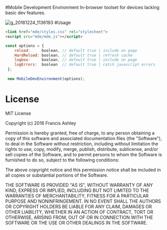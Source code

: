 #Mobile Development Environment
In-browser toolset for devices lacking basic dev features.

![g_20161224_1136193](https://cloud.githubusercontent.com/assets/12685308/21466968/70e23916-c9d3-11e6-96b4-1f82b9291f35.gif)
#Usage
```html
<link href="mde/styles.css" rel="stylesheet">
<script src="mde/mde.js"></script>
```
```javascript
const options = {
    reload:     boolean, // default true | include on page
    HardReload: boolean, // default true | refresh cache
    logbox:     boolean, // default true | include on page
    logErrors:  boolean  // default true | catch javascript errors
 };
 
 new MobileDevEnvironment(options);
 ```

# License

MIT License

Copyright (c) 2016 Francis Ashley

Permission is hereby granted, free of charge, to any person obtaining a copy
of this software and associated documentation files (the "Software"), to deal
in the Software without restriction, including without limitation the rights
to use, copy, modify, merge, publish, distribute, sublicense, and/or sell
copies of the Software, and to permit persons to whom the Software is
furnished to do so, subject to the following conditions:

The above copyright notice and this permission notice shall be included in all
copies or substantial portions of the Software.

THE SOFTWARE IS PROVIDED "AS IS", WITHOUT WARRANTY OF ANY KIND, EXPRESS OR
IMPLIED, INCLUDING BUT NOT LIMITED TO THE WARRANTIES OF MERCHANTABILITY,
FITNESS FOR A PARTICULAR PURPOSE AND NONINFRINGEMENT. IN NO EVENT SHALL THE
AUTHORS OR COPYRIGHT HOLDERS BE LIABLE FOR ANY CLAIM, DAMAGES OR OTHER
LIABILITY, WHETHER IN AN ACTION OF CONTRACT, TORT OR OTHERWISE, ARISING FROM,
OUT OF OR IN CONNECTION WITH THE SOFTWARE OR THE USE OR OTHER DEALINGS IN THE
SOFTWARE.

